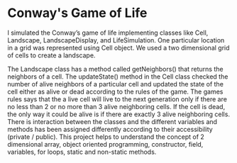 # Conway's Game of Life

I simulated the Conway’s game of life implementing classes like Cell, Landscape, LandscapeDisplay, and LifeSimulation. 
One particular location in a grid was represented using Cell object. 
We used a two dimensional grid of cells to create a landscape. 

The Landscape class has a method called getNeighbors() that returns the neighbors of a cell. 
The updateState() method in the Cell class checked the number of alive neighbors of a particular cell and updated the state of the cell either as alive or dead according to the rules of the game. 
The games rules says that the a live cell will live to the next generation only if there are no less than 2 or no more than 3 alive neighboring cells. 
If the cell is dead, the only way it could be alive is if there are exactly 3 alive neighboring cells. 
There is interaction between the classes and the different variables and methods has been assigned differently according to their accessibility (private / public). 
This project helps to understand the concept of 2 dimensional array, object oriented programming, constructor, field, variables, for loops, static and non-static methods.
